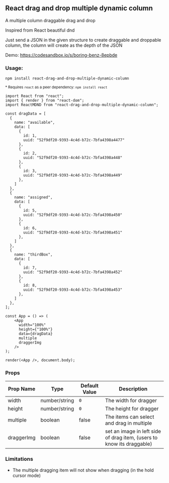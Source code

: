 ## React drag and drop multiple dynamic column
A multiple column draggable drag and drop

Inspired from  React beautiful dnd

Just send a JSON in the given structure to create draggable and droppable column, the column will create as the depth of the JSON

Demo: https://codesandbox.io/s/boring-benz-8epbde

### Usage: 

`npm install react-drag-and-drop-multiple-dynamic-column`

<sup>* Requires `react` as a peer dependency: `npm install react`</sup>


```
import React from "react";
import { render } from "react-dom";
import ReactMDND from "react-drag-and-drop-multiple-dynamic-column";

const dragData = [
  {
    name: "available",
    data: [
      {
        id: 1,
        uuid: "52f9df20-9393-4c4d-b72c-7bfa4398a4477"
      },
      {
        id: 2,
        uuid: "52f9df20-9393-4c4d-b72c-7bfa4398a448"
      },
      {
        id: 3,
        uuid: "52f9df20-9393-4c4d-b72c-7bfa4398a449"
      },
    ]
  },
  {
    name: "assigned",
    data: [
      {
        id: 5,
        uuid: "52f9df20-9393-4c4d-b72c-7bfa4398a450"
      },
      {
        id: 6,
        uuid: "52f9df20-9393-4c4d-b72c-7bfa4398a451"
      },
    ]
  },
  {
    name: "thirdBox",
    data: [
      {
        id: 7,
        uuid: "52f9df20-9393-4c4d-b72c-7bfa4398a452"
      },
      {
        id: 8,
        uuid: "52f9df20-9393-4c4d-b72c-7bfa4398a453"
      },
    ]
  },
];

const App = () => (
    <App 
      width="100%" 
      height={"100%"} 
      data={dragData} 
      multiple 
      draggerImg 
    />
);

render(<App />, document.body);
```

### Props

| Prop Name  | Type | Default Value | Description |
| ------------- | ------------- | ------------- | ------------- |
| width | number/string | `0` | The width for dragger |
| height | number/string | `0` | The height for dragger |
| multiple | boolean | false | The items can select and drag in multiple |
| draggerImg | boolean | false | set an image in left side of drag item,  (users to know its draggable) |

### Limitations
- The multiple dragging item will not show when dragging (in the hold cursor mode)

